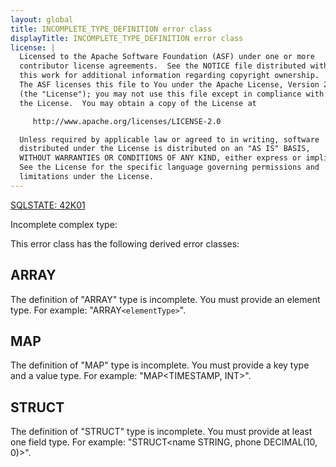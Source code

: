 ```yaml
---
layout: global
title: INCOMPLETE_TYPE_DEFINITION error class
displayTitle: INCOMPLETE_TYPE_DEFINITION error class
license: |
  Licensed to the Apache Software Foundation (ASF) under one or more
  contributor license agreements.  See the NOTICE file distributed with
  this work for additional information regarding copyright ownership.
  The ASF licenses this file to You under the Apache License, Version 2.0
  (the "License"); you may not use this file except in compliance with
  the License.  You may obtain a copy of the License at

     http://www.apache.org/licenses/LICENSE-2.0

  Unless required by applicable law or agreed to in writing, software
  distributed under the License is distributed on an "AS IS" BASIS,
  WITHOUT WARRANTIES OR CONDITIONS OF ANY KIND, either express or implied.
  See the License for the specific language governing permissions and
  limitations under the License.
---
```


[SQLSTATE: 42K01](sql-error-conditions-sqlstates.html#class-42-syntax-error-or-access-rule-violation)

Incomplete complex type:

This error class has the following derived error classes:

## ARRAY

The definition of "ARRAY" type is incomplete. You must provide an element type. For example: "ARRAY`<elementType>`".

## MAP

The definition of "MAP" type is incomplete. You must provide a key type and a value type. For example: "MAP<TIMESTAMP, INT>".

## STRUCT

The definition of "STRUCT" type is incomplete. You must provide at least one field type. For example: "STRUCT<name STRING, phone DECIMAL(10, 0)>".


